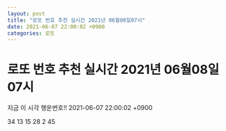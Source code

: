 ```yaml
---
layout: post
title: "로또 번호 추천 실시간 2021년 06월08일07시"
date: 2021-06-07 22:00:02 +0900
categories: 로또
---
```


# 로또 번호 추천 실시간 2021년 06월08일07시

지금 이 시각 행운번호!! 2021-06-07 22:00:02 +0900

 34  13  15  28  2  45 

